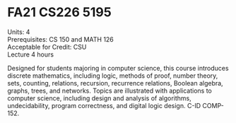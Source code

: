 # FA21 CS226 5195
Units: 4  
Prerequisites: CS 150 and MATH 126  
Acceptable for Credit: CSU  
Lecture 4 hours  

Designed for students majoring in computer science, this course introduces discrete mathematics, including logic, methods of proof, number theory, sets, counting, relations, recursion, recurrence relations, Boolean algebra, graphs, trees, and networks. Topics are illustrated with applications to computer science, including design and analysis of algorithms, undecidability, program correctness, and digital logic design. C-ID COMP-152.